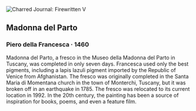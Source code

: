 <div class="artwork-of-the-day">
  <div class="container">
    <div class="img-wrapper">
      <img
        src="https://uploads4.wikiart.org/images/piero-della-francesca/the-madonna-del-parto-1460(1).jpg!Large.jpg"
        alt="Charred Journal: Firewritten V" />
    </div>
    <div class="artwork-detail">
      <div class="artwork-origin"> 
        <h2 class="artwork-name">Madonna del Parto</h2>
        <h3 class="artist">
          Piero della Francesca
                    ·  1460
        </h3>
      </div>
      <p class="description">
        <span class="artwork-description-text ng-binding" ng-bind-html="viewModel.ArtworkOfTheDay.Description | unsafe">Madonna del Parto, a fresco in the Museo della Madonna del Parto in Tuscany, was completed in only seven days. Francesca used only the best pigments, including a lapis lazuli pigment imported by the Republic of Venice from Afghanistan. The fresco was originally completed in the Santa Maria di Momentana church in the town of Monterchi, Tuscany, but it was broken off in an earthquake in 1785. The fresco was relocated to its current location in 1992. In the 20th century, the painting has been a source of inspiration for books, poems, and even a feature film. </span>
                        <div class="text-shadow-container" ng-show="showShadow" style=""></div>
      </p>
    </div>
  </div>

</div>
